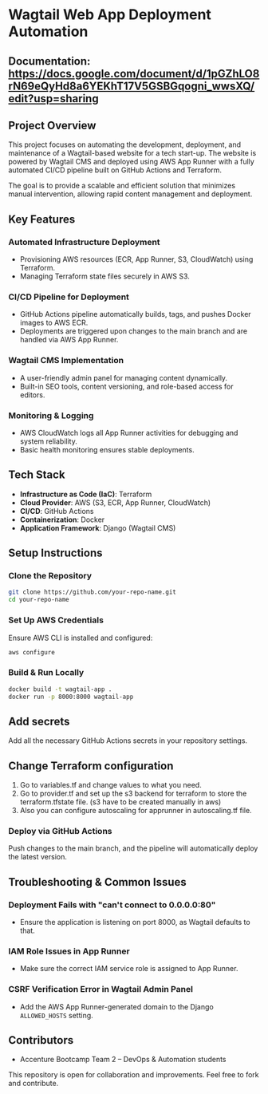 # Wagtail Web App Deployment Automation

## Documentation: https://docs.google.com/document/d/1pGZhLO8rN69eQyHd8a6YEKhT17V5GSBGqogni_wwsXQ/edit?usp=sharing

## Project Overview
This project focuses on automating the development, deployment, and maintenance of a Wagtail-based website for a tech start-up. The website is powered by Wagtail CMS and deployed using AWS App Runner with a fully automated CI/CD pipeline built on GitHub Actions and Terraform.

The goal is to provide a scalable and efficient solution that minimizes manual intervention, allowing rapid content management and deployment.

## Key Features
### Automated Infrastructure Deployment
- Provisioning AWS resources (ECR, App Runner, S3, CloudWatch) using Terraform.
- Managing Terraform state files securely in AWS S3.

### CI/CD Pipeline for Deployment
- GitHub Actions pipeline automatically builds, tags, and pushes Docker images to AWS ECR.
- Deployments are triggered upon changes to the main branch and are handled via AWS App Runner.

### Wagtail CMS Implementation
- A user-friendly admin panel for managing content dynamically.
- Built-in SEO tools, content versioning, and role-based access for editors.

### Monitoring & Logging
- AWS CloudWatch logs all App Runner activities for debugging and system reliability.
- Basic health monitoring ensures stable deployments.

## Tech Stack
- **Infrastructure as Code (IaC)**: Terraform
- **Cloud Provider**: AWS (S3, ECR, App Runner, CloudWatch)
- **CI/CD**: GitHub Actions
- **Containerization**: Docker
- **Application Framework**: Django (Wagtail CMS)

## Setup Instructions
### Clone the Repository
```bash
git clone https://github.com/your-repo-name.git
cd your-repo-name
```

### Set Up AWS Credentials
Ensure AWS CLI is installed and configured:
```bash
aws configure
```

### Build & Run Locally
```bash
docker build -t wagtail-app .
docker run -p 8000:8000 wagtail-app
```
## Add secrets
Add all the necessary GitHub Actions secrets in your repository settings.

## Change Terraform configuration
1. Go to variables.tf and change values to what you need.
2. Go to provider.tf and set up the s3 backend for terraform to store the terraform.tfstate file. (s3 have to be created manually in aws)
3. Also you can configure autoscaling for apprunner in autoscaling.tf file.

### Deploy via GitHub Actions
Push changes to the main branch, and the pipeline will automatically deploy the latest version.

## Troubleshooting & Common Issues
### Deployment Fails with "can't connect to 0.0.0.0:80"
- Ensure the application is listening on port 8000, as Wagtail defaults to that.

### IAM Role Issues in App Runner
- Make sure the correct IAM service role is assigned to App Runner.

### CSRF Verification Error in Wagtail Admin Panel
- Add the AWS App Runner-generated domain to the Django `ALLOWED_HOSTS` setting.

## Contributors
- Accenture Bootcamp Team 2 – DevOps & Automation students

This repository is open for collaboration and improvements. Feel free to fork and contribute.
